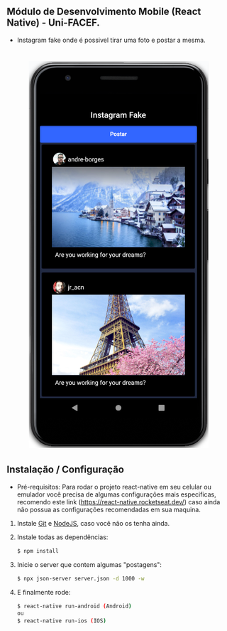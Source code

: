 ## Módulo de Desenvolvimento Mobile (React Native) - Uni-FACEF.

- Instagram fake onde é possivel tirar uma foto e postar a mesma.

<h1 align="center">
  <img src="readme-assets/app.png" />
</h1>

## Instalação / Configuração

- Pré-requisitos: Para rodar o projeto react-native em seu celular ou emulador você precisa de algumas
  configurações mais especificas, recomendo este link
  (https://react-native.rocketseat.dev/) caso ainda não possua as configurações recomendadas em sua maquina.

1. Instale
   [Git](http://git-scm.com/downloads) e
   [NodeJS](http://nodejs.org/download/),
   caso você não os tenha ainda.

2. Instale todas as dependências:

   ```sh
   $ npm install
   ```

3. Inicie o server que contem algumas "postagens":

   ```sh
   $ npx json-server server.json -d 1000 -w
   ```

4. E finalmente rode:

   ```sh
   $ react-native run-android (Android)
   ou
   $ react-native run-ios (IOS)
   ```

